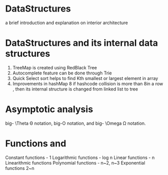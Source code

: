 # DataStructures
a brief introduction and explanation on interior architecture

# DataStructures and its internal data structures
1. TreeMap is created using RedBlack Tree
2. Autocomplete feature can be done through Trie
3. Quick Select sort helps to find Kth smallest or largest element in array
4. Improvements in hashMap 8 if hashcode collision is more than 8in a row , then its internal structure is changed from linked list to tree


# Asymptotic analysis
big- \Theta Θ notation, big-O notation, and big- \Omega Ω notation.

# Functions and   
Constant functions -  1
Logarithmic functions - log n
Linear functions  - n
Linearithmic functions
Polynomial functions - n~2, n~3
Exponential functions 2~n
